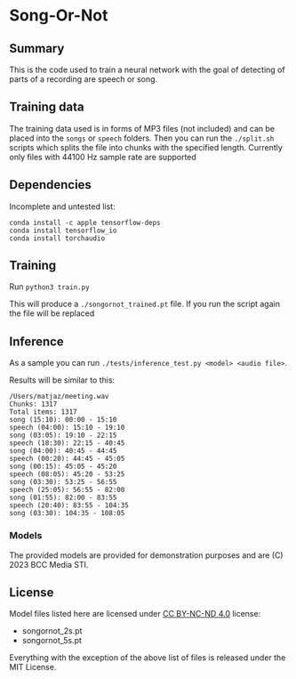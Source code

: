 # Song-Or-Not
## Summary

This is the code used to train a neural network with the goal of detecting of parts of a recording
are speech or song.

## Training data

The training data used is in forms of MP3 files (not included) and can be placed into the `songs`
or `speech` folders. Then you can run the `./split.sh` scripts which splits the file into chunks
with the specified length. Currently only files with 44100 Hz sample rate are supported

## Dependencies

Incomplete and untested list:

```
conda install -c apple tensorflow-deps 
conda install tensorflow_io
conda install torchaudio
```

## Training

Run `python3 train.py`

This will produce a `./songornot_trained.pt` file. If you run the script again the file will be replaced

## Inference

As a sample you can run `./tests/inference_test.py <model> <audio file>`.

Results will be similar to this:

```
/Users/matjaz/meeting.wav
Chunks: 1317
Total items: 1317
song (15:10): 00:00 - 15:10
speech (04:00): 15:10 - 19:10
song (03:05): 19:10 - 22:15
speech (18:30): 22:15 - 40:45
song (04:00): 40:45 - 44:45
speech (00:20): 44:45 - 45:05
song (00:15): 45:05 - 45:20
speech (08:05): 45:20 - 53:25
song (03:30): 53:25 - 56:55
speech (25:05): 56:55 - 82:00
song (01:55): 82:00 - 83:55
speech (20:40): 83:55 - 104:35
song (03:30): 104:35 - 108:05

```

### Models

The provided models are provided for demonstration purposes and are (C) 2023 BCC Media STI.

## License 

Model files listed here are licensed under [CC BY-NC-ND 4.0](https://creativecommons.org/licenses/by-nc-nd/4.0/) license:

* songornot_2s.pt
* songornot_5s.pt


Everything with the exception of the above list of files is released under the MIT License.

